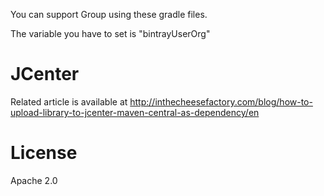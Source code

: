 You can support Group using these gradle files.

The variable you have to set is "bintrayUserOrg"

# JCenter

Related article is available at http://inthecheesefactory.com/blog/how-to-upload-library-to-jcenter-maven-central-as-dependency/en

# License

Apache 2.0
